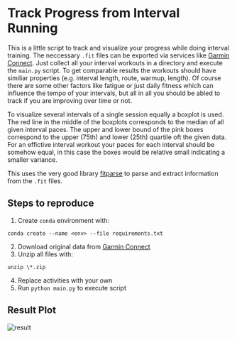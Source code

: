 # Track Progress from Interval Running
This is a little script to track and visualize your progress while doing interval training. The neccessary `.fit` files can be exported via services like [Garmin Connect](https://connect.garmin.com/modern/). Just collect all your interval workouts in a directory and execute the `main.py` script. To get comparable results the workouts should have similiar properties (e.g. interval length, route, warmup, length). Of course there are some other factors like fatigue or just daily fitness which can influence the tempo of your intervals, but all in all you should be abled to track if you are improving over time or not.  
  
To visualize several intervals of a single session equally a boxplot is used. The red line in the middle of the boxplots corresponds to the median of all given interval paces. The upper and lower bound of the pink boxes correspond to the upper (75th) and lower (25th) quartile oft the given data. For an effictive interval workout your paces for each interval should be somehow equal, in this case the boxes would be relative small indicating a smaller variance.  
  
This uses the very good library [fitparse](https://github.com/dtcooper/python-fitparse) to parse and extract information from the `.fit` files.

## Steps to reproduce
1. Create `conda` environment with:
```
conda create --name <env> --file requirements.txt
```
2. Download original data from [Garmin Connect](https://connect.garmin.com/modern/)
3. Unzip all files with:
```
unzip \*.zip
```
4. Replace activities with your own
5. Run `python main.py` to execute script

## Result Plot

![result](https://user-images.githubusercontent.com/59708022/209859399-c0ca1028-f49d-4e48-a122-20eae4df3d6f.png)
